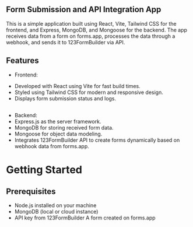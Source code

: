 ## Form Submission and API Integration App

This is a simple application built using React, Vite, Tailwind CSS for the frontend, and Express, MongoDB, and Mongoose for the backend. The app receives data from a form on forms.app, processes the data through a webhook, and sends it to 123FormBuilder via API.

## Features

- Frontend:

* Developed with React using Vite for fast build times.
* Styled using Tailwind CSS for modern and responsive design.
* Displays form submission status and logs.

##

- Backend:
- Express.js as the server framework.
- MongoDB for storing received form data.
- Mongoose for object data modeling.
- Integrates 123FormBuilder API to create forms dynamically based on webhook data from forms.app.

##

# Getting Started

## Prerequisites

- Node.js installed on your machine
- MongoDB (local or cloud instance)
- API key from 123FormBuilder
  A form created on forms.app
